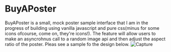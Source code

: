 # BuyAPoster

BuyAPoster is a small, mock poster sample interface that I am in the progress of building using vanilla javascript and pure css(minus for some icons ofcourse, come on, they're icons!). The feature will allow users to make an asyncrohnus call to a random image api and then adjust the aspect ratio of the poster. Pleas see a sample fo the design below.
![Capture](https://user-images.githubusercontent.com/39548252/61102520-ffdc9400-a422-11e9-8da7-4069a20ab62c.PNG)
